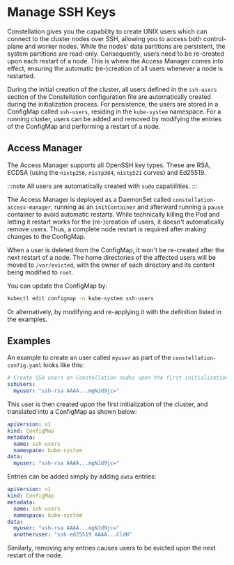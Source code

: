 # Manage SSH Keys

Constellation gives you the capability to create UNIX users which can connect to the cluster nodes over SSH, allowing you to access both control-plane and worker nodes. While the nodes' data partitions are persistent, the system partitions are read-only. Consequently, users need to be re-created upon each restart of a node. This is where the Access Manager comes into effect, ensuring the automatic (re-)creation of all users whenever a node is restarted.

During the initial creation of the cluster, all users defined in the `ssh-users` section of the Constellation configuration file are automatically created during the initialization process. For persistence, the users are stored in a ConfigMap called `ssh-users`, residing in the `kube-system` namespace. For a running cluster, users can be added and removed by modifying the entries of the ConfigMap and performing a restart of a node.

## Access Manager
The Access Manager supports all OpenSSH key types. These are RSA, ECDSA (using the `nistp256`, `nistp384`, `nistp521` curves) and Ed25519. 

:::note
All users are automatically created with `sudo` capabilities.
:::

The Access Manager is deployed as a DaemonSet called `constellation-access-manager`, running as an `initContainer` and afterward running a `pause` container to avoid automatic restarts. While technically killing the Pod and letting it restart works for the (re-)creation of users, it doesn't automatically remove users. Thus, a complete node restart is required after making changes to the ConfigMap.

When a user is deleted from the ConfigMap, it won't be re-created after the next restart of a node. The home directories of the affected users will be moved to `/var/evicted`, with the owner of each directory and its content being modified to `root`.

You can update the ConfigMap by:
```bash
kubectl edit configmap -n kube-system ssh-users
```

Or alternatively, by modifying and re-applying it with the definition listed in the examples.

## Examples
An example to create an user called `myuser` as part of the `constellation-config.yaml` looks like this:

```yaml
# Create SSH users on Constellation nodes upon the first initialization of the cluster.
sshUsers:
  myuser: "ssh-rsa AAAA...mgNJd9jc="
```

This user is then created upon the first initialization of the cluster, and translated into a ConfigMap as shown below:

```yaml
apiVersion: v1
kind: ConfigMap
metadata:
  name: ssh-users
  namespace: kube-system
data:
  myuser: "ssh-rsa AAAA...mgNJd9jc="
```

Entries can be added simply by adding `data` entries:

```yaml
apiVersion: v1
kind: ConfigMap
metadata:
  name: ssh-users
  namespace: kube-system
data:
  myuser: "ssh-rsa AAAA...mgNJd9jc="
  anotheruser: "ssh-ed25519 AAAA...CldH"
```

Similarly, removing any entries causes users to be evicted upon the next restart of the node.
